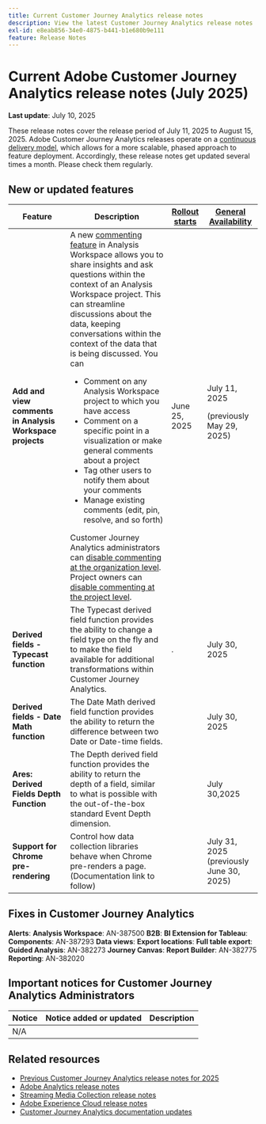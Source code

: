 ```yaml
---
title: Current Customer Journey Analytics release notes
description: View the latest Customer Journey Analytics release notes
exl-id: e8eab856-34e0-4875-b441-b1e680b9e111
feature: Release Notes
---
```

# Current Adobe Customer Journey Analytics release notes (July 2025)

**Last update**: July 10, 2025


These release notes cover the release period of July 11, 2025 to August 15, 2025. Adobe Customer Journey Analytics releases operate on a [continuous delivery model](releases.md), which allows for a more scalable, phased approach to feature deployment. Accordingly, these release notes get updated several times a month. Please check them regularly.

## New or updated features 

| Feature | Description | [Rollout starts](releases.md) | [General Availability](releases.md) |
| ----------- | ---------- | ------- | ---- |
| **Add and view comments in Analysis Workspace projects** | A new [commenting feature](https://experienceleague.adobe.com/en/docs/analytics-platform/using/cja-workspace/build-workspace-project/comment-projects) in Analysis Workspace allows you to share insights and ask questions within the context of an Analysis Workspace project. This can streamline discussions about the data, keeping conversations within the context of the data that is being discussed. You can <ul><li>Comment on any Analysis Workspace project to which you have access</li><li>Comment on a specific point in a visualization or make general comments about a project</li><li>Tag other users to notify them about your comments</li><li>Manage existing comments (edit, pin, resolve, and so forth)</li></ul>Customer Journey Analytics administrators can [disable commenting at the organization level](https://experienceleague.adobe.com/en/docs/analytics-platform/using/cja-workspace/user-preferences#ims-organization-preferences). Project owners can [disable commenting at the project level](https://experienceleague.adobe.com/en/docs/analytics-platform/using/cja-workspace/build-workspace-project/create-projects). | June 25, 2025 |  July 11, 2025 <p>(previously May 29, 2025)</p> |
| **Derived fields - Typecast function** | The Typecast derived field function provides the ability to change a field type on the fly and to make the field available for additional transformations within Customer Journey Analytics. |. |  July 30, 2025 |
| **Derived fields - Date Math function** | The Date Math derived field function provides the ability to return the difference between two Date or Date-time fields. | | July 30, 2025 |
| **Ares: Derived Fields Depth Function** | The Depth derived field function provides the ability to return the depth of a field, similar to what is possible with the out-of-the-box standard Event Depth dimension. |  | July 30,2025 |
| **Support for Chrome pre-rendering** | Control how data collection libraries behave when Chrome pre-renders a page. (Documentation link to follow)|  |  July 31, 2025  (previously June 30, 2025) |

## Fixes in Customer Journey Analytics

**Alerts**: 
**Analysis Workspace**: AN-387500
**B2B**: 
**BI Extension for Tableau**: 
**Components**: AN-387293
**Data views**:
**Export locations**: 
**Full table export**: 
**Guided Analysis**: AN-382273
**Journey Canvas**: 
**Report Builder**: AN-382775
**Reporting**: AN-382020


## Important notices for Customer Journey Analytics Administrators

| Notice | Notice added or updated | Description |
| --- | --- | --- |
| N/A | | | 

## Related resources

* [Previous Customer Journey Analytics release notes for 2025](/help/release-notes/2025.md)
* [Adobe Analytics release notes](https://experienceleague.adobe.com/docs/analytics/release-notes/latest.html)
* [Streaming Media Collection release notes](https://experienceleague.adobe.com/docs/media-analytics/using/additional-resources/release-notes.html)
* [Adobe Experience Cloud release notes](https://experienceleague.adobe.com/docs/release-notes/experience-cloud/current.html)
* [Customer Journey Analytics documentation updates](/help/release-notes/doc-changes.md)
